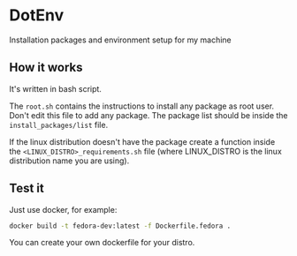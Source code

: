 # DotEnv

Installation packages and environment setup for my machine

## How it works

It's written in bash script.

The `root.sh` contains the instructions to install any package as root user. Don't edit this file to add any package. The package list should be inside the `install_packages/list` file.

If the linux distribution doesn't have the package create a function inside the `<LINUX_DISTRO>_requirements.sh` file (where LINUX_DISTRO is the linux distribution name you are using).

## Test it

Just use docker, for example:

```bash
docker build -t fedora-dev:latest -f Dockerfile.fedora .
```

You can create your own dockerfile for your distro.